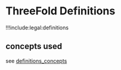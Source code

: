 # ThreeFold Definitions

!!!include:legal:definitions

## concepts used

see [definitions_concepts](threefold:threefold:definitions_concepts)

